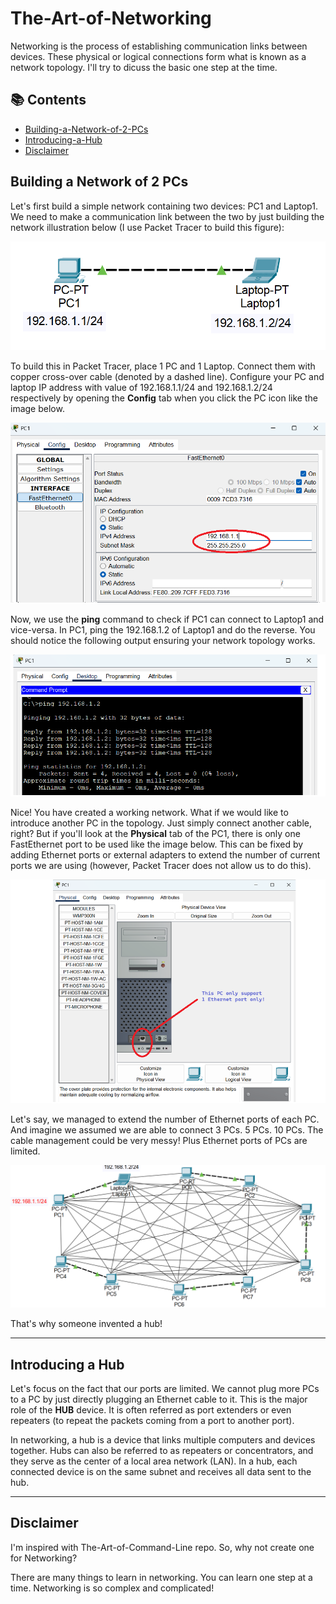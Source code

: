 # The-Art-of-Networking

Networking is the process of establishing communication links between devices. These physical or logical connections form what is known as a network topology. I'll try to dicuss the basic one step at the time.

## 📚 Contents
- [Building-a-Network-of-2-PCs](#building-a-network-of-2-pcs)
- [Introducing-a-Hub](#introducing-a-hub)
- [Disclaimer](#disclaimer)

## Building a Network of 2 PCs

Let's first build a simple network containing two devices: PC1 and Laptop1. We need to make a communication link between the two by just building the network illustration below (I use Packet Tracer to build this figure):

![image](Images/01-Your-First-Topology/01-Two-PCs-topology.png)

To build this in Packet Tracer, place 1 PC and 1 Laptop. Connect them with copper cross-over cable (denoted by a dashed line). Configure your PC and laptop IP address with value of 192.168.1.1/24 and 192.168.1.2/24 respectively by opening the __Config__ tab when you click the PC icon like the image below.

![image](Images/01-Your-First-Topology/02-Configure-IP-Address-to-PC.png)

Now, we use the __ping__ command to check if PC1 can connect to Laptop1 and vice-versa. In PC1, ping the 192.168.1.2 of Laptop1 and do the reverse. You should notice the following output ensuring your network topology works.

![image](Images/01-Your-First-Topology/03-Ping-Each-IP.png)

Nice! You have created a working network. What if we would like to introduce another PC in the topology. Just simply connect another cable, right? But if you'll look at the __Physical__ tab of the PC1, there is only one FastEthernet port to be used like the image below. This can be fixed by adding Ethernet ports or external adapters to extend the number of current ports we are using (however, Packet Tracer does not allow us to do this).

![image](Images/01-Your-First-Topology/04-Physical-Tab-of-PC.png)

Let's say, we managed to extend the number of Ethernet ports of each PC. And imagine we assumed we are able to connect 3 PCs. 5 PCs. 10 PCs. The cable management could be very messy! Plus Ethernet ports of PCs are limited.

![image](Images/01-Your-First-Topology/05-Messy-Topology.png)

That's why someone invented a hub!

---

## Introducing a Hub

Let's focus on the fact that our ports are limited. We cannot plug more PCs to a PC by just directly plugging an Ethernet cable to it. This is the major role of the __HUB__ device. It is often referred as port extenders or even repeaters (to repeat the packets coming from a port to another port).

In networking, a hub is a device that links multiple computers and devices together. Hubs can also be referred to as repeaters or concentrators, and they serve as the center of a local area network (LAN). In a hub, each connected device is on the same subnet and receives all data sent to the hub. 

---

## Disclaimer

I'm inspired with The-Art-of-Command-Line repo. So, why not create one for Networking?

There are many things to learn in networking. You can learn one step at a time. Networking is so complex and complicated!
